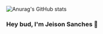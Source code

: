 ![Anurag's GitHub stats](https://github-readme-stats.vercel.app/api?username=JeisonSanches&show_icons=true&count_private=true&hide=issues,contribs&theme=dark&include_all_commits=true)

### Hey bud, I'm Jeison Sanches 👋
